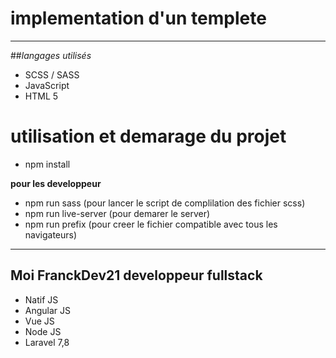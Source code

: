 # implementation d'un templete

---

##_langages utilisés_

- SCSS / SASS
- JavaScript
- HTML 5

# utilisation et demarage du projet

- npm install

**pour les developpeur**

- npm run sass (pour lancer le script de complilation des fichier scss)
- npm run live-server (pour demarer le server)
- npm run prefix (pour creer le fichier compatible avec tous les navigateurs)

---

## Moi **FranckDev21** developpeur fullstack

- Natif JS
- Angular JS
- Vue JS
- Node JS
- Laravel 7,8
